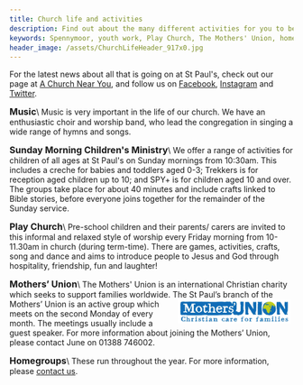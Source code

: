 ```yaml
---
title: Church life and activities
description: Find out about the many different activities for you to be part of and get involved with.
keywords: Spennymoor, youth work, Play Church, The Mothers' Union, homegroups,
header_image: /assets/ChurchLifeHeader_917x0.jpg
---
```

For the latest news about all that is going on at St Paul's, check out our page at [A Church Near You](https://www.achurchnearyou.com/church/13565/news/), and follow us on [Facebook](https://www.facebook.com/stpaulsspennymoor), [Instagram](https://www.instagram.com/stpaulsspennymoor/) and [Twitter](https://twitter.com/stpaulsspenny).

<span style="font-size: medium;">**Music**</span>\\
Music is very important in the life of our church. We have an enthusiastic choir and worship band, who lead the congregation in singing a wide range of hymns and songs.

<span style="font-size: medium;">**Sunday Morning Children's Ministry**</span>\\
We offer a range of activities for children of all ages at St Paul's on Sunday mornings from 10:30am. This includes a creche for babies and toddlers aged 0-3; Trekkers is for reception aged children up to 10; and SPY+ is for children aged 10 and over. The groups take place for about 40 minutes and include crafts linked to Bible stories, before everyone joins together for the remainder of the Sunday service.

<span style="font-size: medium;">**Play Church**</span>\\
Pre-school children and their parents/ carers are invited to this informal and relaxed style of worship every Friday morning from 10-11.30am in church (during term-time). There are games, activities, crafts, song and dance and aims to introduce people to Jesus and God through hospitality, friendship, fun and laughter!

<span style="font-size: medium">**Mothers’ Union**</span>\\
The Mothers' Union is an international Christian charity which seeks to support families worldwide. The <img hspace="5" alt="Mothers' Union logo" align="right" width="200" height="43" src="/assets/MothersUnion.jpg"/>St Paul’s branch of the Mothers’ Union is an active group which meets on the second Monday of every month. The meetings usually include a guest speaker. For more information about joining the Mothers’ Union, please contact June on 01388 746002.

<span style="font-size: medium">**Homegroups**</span>\\
These run throughout the year. For more information, please [contact us](mailto:office@stpaulsspennymoor.co.uk?subject=Prayer%20group%20request).
